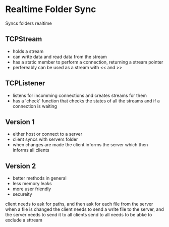 # Realtime Folder Sync
Syncs folders realtime

## TCPStream
- holds a stream
- can write data and read data from the stream
- has a static member to perform a connection, returning a stream pointer
- perfereably can be used as a stream with << and >>

## TCPListener
- listens for incomming connections and creates streams for them
- has a 'check' function that checks the states of all the streams and if a connection is waiting

## Version 1
- either host or connect to a server
- client syncs with servers folder
- when changes are made the client informs the server which then informs all clients

## Version 2
- better methods in general
- less memory leaks
- more user friendly
- secureity


client needs to ask for paths, and then ask for each file from the server
when a file is changed the client needs to send a write file to the server, and the server needs to send it to all clients
send to all needs to be abke to exclude a sttream